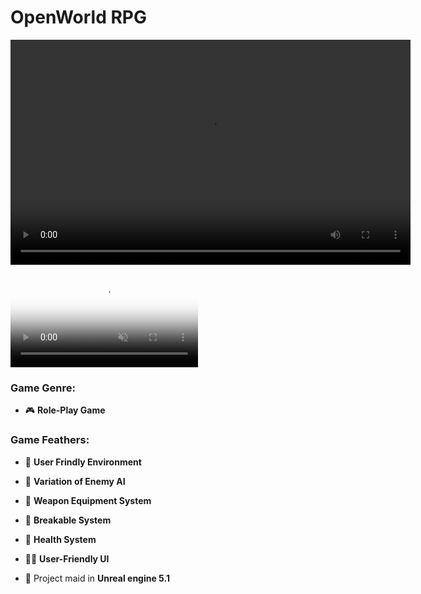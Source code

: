 # OpenWorld RPG

<video width="640" height="360" controls>
  <source src="https://cdn.artstation.com/p/video_sources/001/845/797/openland-final.mp4" type="video/mp4">
</video>

<video autoplay="" class="vjs-tech" controlslist="nodownload" id="video_html5_api" loop="" muted="muted" playsinline="playsinline" poster="https://cdn.artstation.com/p/thumbnails/001/794/387/thumb.jpg" tabindex="-1" preload="auto"><source media="(min-width: 0px)" src="https://cdn.artstation.com/p/video_sources/001/845/797/openland-final.mp4" type="video/mp4"></video>


<h3 align="left">Game Genre:</h3>

- 🎮 **Role-Play Game**

<h3 align="left">Game Feathers:</h3>

- 🌱 **User Frindly Environment**

- 🤖 **Variation of Enemy AI**

- 🤺 **Weapon Equipment System**

- 🧩 **Breakable System**

- 💖 **Health System**

- 👨‍💻 **User-Friendly UI**

- 💬 Project maid in **Unreal engine 5.1**
